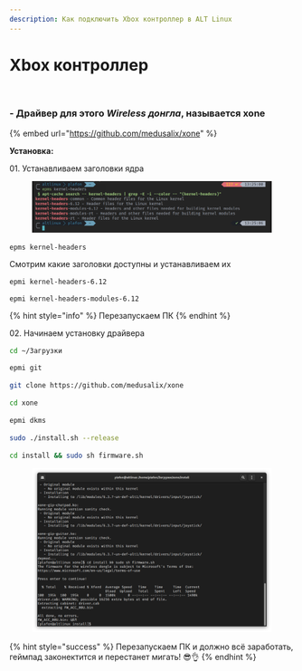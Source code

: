 ```yaml
---
description: Как подключить Xbox контроллер в ALT Linux
---
```


# Xbox контроллер

<figure><img src="../../.gitbook/assets/1634980031764 (1).jpg" alt=""><figcaption></figcaption></figure>

### - Драйвер для этого _Wireless донгла_, называется **xone**

{% embed url="https://github.com/medusalix/xone" %}

**Установка:**

01\. Устанавливаем заголовки ядра

<figure><img src="../../.gitbook/assets/image (6).png" alt=""><figcaption></figcaption></figure>

```
epms kernel-headers
```

Смотрим какие заголовки доступны и устанавливаем их

```
epmi kernel-headers-6.12
```

```
epmi kernel-headers-modules-6.12
```

{% hint style="info" %}
Перезапускаем ПК
{% endhint %}

02\. Начинаем установку драйвера

```bash
cd ~/Загрузки
```

```bash
epmi git
```

```bash
git clone https://github.com/medusalix/xone
```

```bash
cd xone
```

```bash
epmi dkms
```

```bash
sudo ./install.sh --release
```

```bash
cd install && sudo sh firmware.sh
```

<figure><img src="../../.gitbook/assets/Снимок экрана от 2023-06-10 16-15-28.png" alt=""><figcaption></figcaption></figure>

{% hint style="success" %}
Перезапускаем ПК и должно всё заработать, геймпад законектится и перестанет мигать! 😎👌
{% endhint %}

